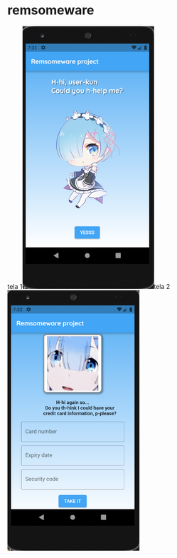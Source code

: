 # remsomeware

tela 1![Alt text](remsapp/lib/assets/imgs/rems1.png)tela 2![Alt text](remsapp/lib/assets/imgs/rems2.png)
